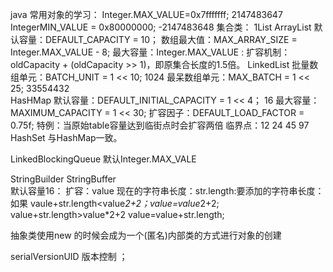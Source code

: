 java 常用对象的学习：
Integer.MAX_VALUE=0x7fffffff;    2147483647
IntegerMIN_VALUE = 0x80000000;  -2147483648
集合类：
1List
ArrayList  默认容量：DEFAULT_CAPACITY = 10；
           数组最大值：MAX_ARRAY_SIZE = Integer.MAX_VALUE - 8;
           最大容量：Integer.MAX_VALUE :
           扩容机制：oldCapacity + (oldCapacity >> 1)，即原集合长度的1.5倍。
LinkedList 批量数组单元：BATCH_UNIT = 1 << 10; 1024
           最呆数组单元：MAX_BATCH = 1 << 25;   33554432   
HasHMap    默认容量：DEFAULT_INITIAL_CAPACITY = 1 << 4； 16
           最大容量：MAXIMUM_CAPACITY = 1 << 30;
           扩容因子：DEFAULT_LOAD_FACTOR = 0.75f;
           特例：当原始table容量达到临街点时会扩容两倍 临界点：12 24 45 97  
HashSet    与HashMap一致。
           
LinkedBlockingQueue 默认Integer.MAX_VALE

StringBuilder StringBuffer  
默认容量16：
扩容：value 现在的字符串长度：str.length:要添加的字符串长度：
 如果 vaule+str.length<value*2+2；value=value*2+2;
     value+str.length>value*2+2 value=value+str.length;
      
 抽象类使用new 的时候会成为一个(匿名)内部类的方式进行对象的创建
 
 serialVersionUID 版本控制 ；
      

           